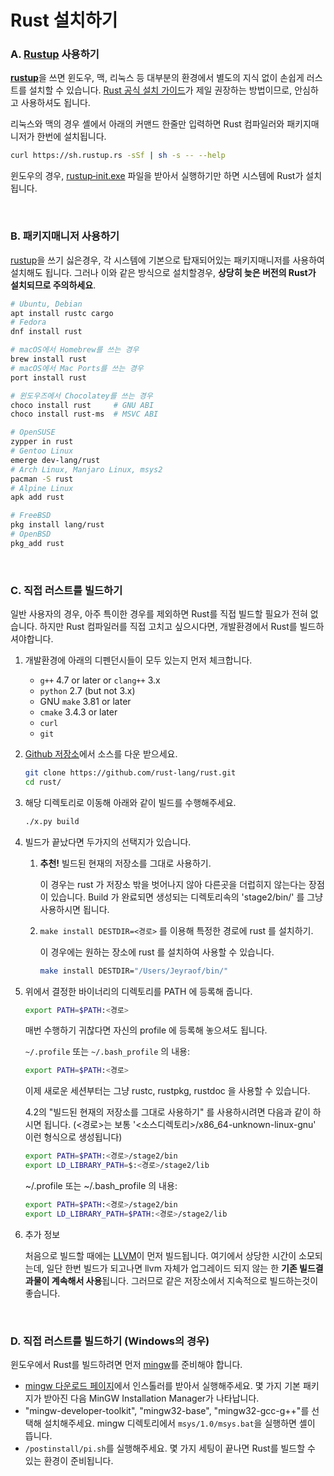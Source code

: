 Rust 설치하기
========

### A. [Rustup] 사용하기
<b>[rustup]</b>을 쓰면 윈도우, 맥, 리눅스 등 대부분의 환경에서 별도의 지식 없이
손쉽게 러스트를 설치할 수 있습니다. [Rust 공식 설치 가이드]가 제일 권장하는
방법이므로, 안심하고 사용하셔도 됩니다.

리눅스와 맥의 경우 셸에서 아래의 커맨드 한줄만 입력하면 Rust 컴파일러와
패키지매니저가 한번에 설치됩니다.

```bash
curl https://sh.rustup.rs -sSf | sh -s -- --help
```

윈도우의 경우, [rustup‑init.exe] 파일을 받아서 실행하기만 하면 시스템에 Rust가
설치됩니다.

&nbsp;

### B. 패키지매니저 사용하기
[rustup]을 쓰기 싫은경우, 각 시스템에 기본으로 탑재되어있는 패키지매니저를
사용하여 설치해도 됩니다. 그러나 이와 같은 방식으로 설치할경우, **상당히 늦은
버전의 Rust가 설치되므로 주의하세요**.

```bash
# Ubuntu, Debian
apt install rustc cargo
# Fedora
dnf install rust

# macOS에서 Homebrew를 쓰는 경우
brew install rust
# macOS에서 Mac Ports를 쓰는 경우
port install rust

# 윈도우즈에서 Chocolatey를 쓰는 경우
choco install rust     # GNU ABI
choco install rust-ms  # MSVC ABI

# OpenSUSE
zypper in rust
# Gentoo Linux
emerge dev-lang/rust
# Arch Linux, Manjaro Linux, msys2
pacman -S rust
# Alpine Linux
apk add rust

# FreeBSD
pkg install lang/rust
# OpenBSD
pkg_add rust
```

<br>

### C. 직접 러스트를 빌드하기
일반 사용자의 경우, 아주 특이한 경우를 제외하면 Rust를 직접 빌드할 필요가 전혀
없습니다. 하지만 Rust 컴파일러를 직접 고치고 싶으시다면, 개발환경에서 Rust를
빌드하셔야합니다.

1.  개발환경에 아래의 디펜던시들이 모두 있는지 먼저 체크합니다.

    * `g++` 4.7 or later or `clang++` 3.x
    * `python` 2.7 (but not 3.x)
    * GNU `make` 3.81 or later
    * `cmake` 3.4.3 or later
    * `curl`
    * `git`

1.  [Github 저장소]에서 소스를 다운 받으세요.

    ```bash
    git clone https://github.com/rust-lang/rust.git
    cd rust/
    ```

1.  해당 디렉토리로 이동해 아래와 같이 빌드를 수행해주세요.

    ```bash
    ./x.py build
    ```

1.  빌드가 끝났다면 두가지의 선택지가 있습니다.

    1.  **추천!** 빌드된 현재의 저장소를 그대로 사용하기.

        이 경우는 rust 가 저장소 밖을 벗어나지 않아 다른곳을 더럽히지 않는다는
        장점이 있습니다. Build 가 완료되면 생성되는 디렉토리속의 'stage2/bin/'
        를 그냥 사용하시면 됩니다.

    1.  `make install DESTDIR=<경로>` 를 이용해 특정한 경로에 rust 를 설치하기.

        이 경우에는 원하는 장소에 rust 를 설치하여 사용할 수 있습니다.

        ```bash
        make install DESTDIR="/Users/Jeyraof/bin/"
        ```

1.  위에서 결정한 바이너리의 디렉토리를 PATH 에 등록해 줍니다.

    ```bash
    export PATH=$PATH:<경로>
    ```

    매번 수행하기 귀찮다면 자신의 profile 에 등록해 놓으셔도 됩니다.

    `~/.profile` 또는 `~/.bash_profile` 의 내용:

    ```bash
    export PATH=$PATH:<경로>
    ```

    이제 새로운 세션부터는 그냥 rustc, rustpkg, rustdoc 을 사용할 수 있습니다.

    4.2의 "빌드된 현재의 저장소를 그대로 사용하기" 를 사용하시려면 다음과 같이
    하시면 됩니다. (<경로>는 보통 '<소스디렉토리>/x86_64-unknown-linux-gnu' 이런
    형식으로 생성됩니다)

    ```bash
    export PATH=$PATH:<경로>/stage2/bin
    export LD_LIBRARY_PATH=$:<경로>/stage2/lib
    ```

    ~/.profile 또는 ~/.bash_profile 의 내용:

    ```bash
    export PATH=$PATH:<경로>/stage2/bin
    export LD_LIBRARY_PATH=$PATH:<경로>/stage2/lib
    ```

1.  추가 정보

    처음으로 빌드할 때에는 [LLVM]이 먼저 빌드됩니다. 여기에서 상당한 시간이
    소모되는데, 일단 한번 빌드가 되고나면 llvm 자체가 업그레이드 되지 않는 한
    **기존 빌드결과물이 계속해서 사용**됩니다. 그러므로 같은 저장소에서
    지속적으로 빌드하는것이 좋습니다.

<br>

### D. 직접 러스트를 빌드하기 (Windows의 경우)
윈도우에서 Rust를 빌드하려면 먼저 [mingw]를 준비해야 합니다.

-   [mingw 다운로드 페이지]에서 인스톨러를 받아서 실행해주세요. 몇 가지 기본
    패키지가 받아진 다음 MinGW Installation Manager가 나타납니다.
-   "mingw-developer-toolkit", "mingw32-base", "mingw32-gcc-g++"를 선택해
    설치해주세요. mingw 디렉토리에서 `msys/1.0/msys.bat`을 실행하면 셸이 뜹니다.
-   `/postinstall/pi.sh`를 실행해주세요. 몇 가지 세팅이 끝나면 Rust를 빌드할 수
    있는 환경이 준비됩니다.

[Rust 공식 설치 가이드]: https://www.rust-lang.org/ko-KR/install.html
[rustup]: https://rustup.rs
[rustup‑init.exe]: https://win.rustup.rs/
[Github 저장소]: https://github.com/rust-lang/rust
[LLVM]: http://llvm.org/
[mingw]: http://mingw.org/
[mingw 다운로드 페이지]: http://sourceforge.net/projects/mingw/files/
